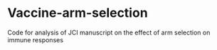 # Vaccine-arm-selection
Code for analysis of JCI manuscript on the effect of arm selection on immune responses
